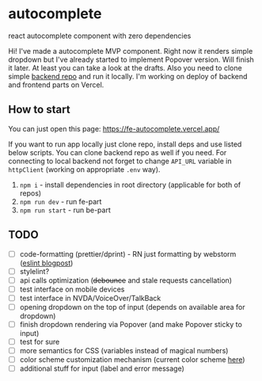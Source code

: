 # autocomplete
react autocomplete component with zero dependencies

Hi! I've made a autocomplete MVP component. Right now it renders simple dropdown but I've already started to implement
Popover version. Will finish it later. At least you can take a look at the drafts. Also you need to clone simple 
[backend repo](https://github.com/umyar/be-autocomplete) and run it locally. I'm working on deploy of backend and 
frontend parts on Vercel.

## How to start
You can just open this page: https://fe-autocomplete.vercel.app/

If you want to run app locally just clone repo, install deps and use listed below scripts. You can clone backend repo as
well if you need. For connecting to local backend not forget to change `API_URL` variable in `httpClient` (working on
appropriate `.env` way).

1. `npm i` - install dependencies in root directory (applicable for both of repos)
2. `npm run dev` - run fe-part
3. `npm run start` - run be-part

## TODO
- [ ] code-formatting (prettier/dprint) - RN just formatting by webstorm ([eslint blogpost](https://eslint.org/blog/2023/10/deprecating-formatting-rules/#what-you-should-do-instead))
- [ ] stylelint?
- [ ] api calls optimization (~~debounce~~ and stale requests cancellation)
- [ ] test interface on mobile devices
- [ ] test interface in NVDA/VoiceOver/TalkBack
- [ ] opening dropdown on the top of input (depends on available area for dropdown)
- [ ] finish dropdown rendering via Popover (and make Popover sticky to input)
- [ ] test for sure
- [ ] more semantics for CSS (variables instead of magical numbers)
- [ ] color scheme customization mechanism (current color scheme [here](https://coolors.co/393e41-d3d0cb-e7e5df-44bba4-e7bb41))
- [ ] additional stuff for input (label and error message)

